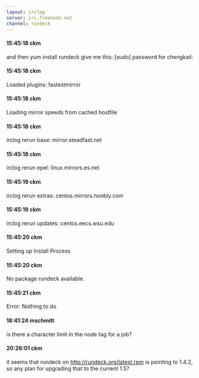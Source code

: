```yaml
---
layout: irclog
server: irc.freenode.net
channel: rundeck
---
```


#### 15:45:18 ckm
 and then yum install rundeck give me this: \[sudo\] password for chengkail:
#### 15:45:18 ckm
 Loaded plugins: fastestmirror
#### 15:45:18 ckm
 Loading mirror speeds from cached hostfile
#### 15:45:18 ckm
 irclog rerun base: mirror.steadfast.net
#### 15:45:18 ckm
 irclog rerun epel: linux.mirrors.es.net
#### 15:45:19 ckm
 irclog rerun extras: centos.mirrors.hoobly.com
#### 15:45:19 ckm
 irclog rerun updates: centos.eecs.wsu.edu
#### 15:45:20 ckm
 Setting up Install Process
#### 15:45:20 ckm
 No package rundeck available.
#### 15:45:21 ckm
 Error: Nothing to do
#### 18:41:24 mschmitt
 is there a character limit in the node tag for a job?
#### 20:26:01 ckm
 it seems that rundeck on http://rundeck.org/latest.rpm is pointing to 1.4.2, so any plan for upgrading that to the current 1.5?
